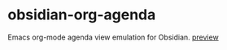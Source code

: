 # obsidian-org-agenda
Emacs org-mode agenda view emulation for Obsidian.
[preview](https://media.discordapp.net/attachments/1098152470645055510/1213811989965578280/obsorg1.png?ex=65f6d581&is=65e46081&hm=d1ecaf124c0630490cfed31711e088e291085d90812d93c66f48dcfc567eade9&=&format=webp&quality=lossless&width=818&height=441)
